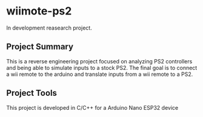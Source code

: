 # wiimote-ps2

In development reasearch project. 

## Project Summary
This is a reverse engineering project focused on analyzing PS2 controllers and being able to simulate inputs to a stock PS2.
The final goal is to connect a wii remote to the arduino and translate inputs from a wii remote to a PS2.

## Project Tools
This project is developed in C/C++ for a Arduino Nano ESP32 device
